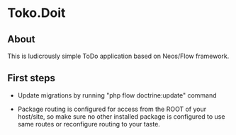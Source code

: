 # Toko.Doit

## About
This is ludicrously simple ToDo application based on Neos/Flow framework.

## First steps
- Update migrations by running "php flow doctrine:update" command

- Package routing is configured for access from the ROOT of your host/site, 
  so make sure no other installed package is configured to use same routes or 
  reconfigure routing to your taste.
